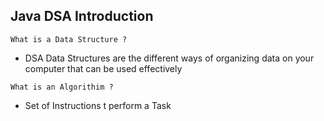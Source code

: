 ## **Java DSA Introduction**

```What is a Data Structure ?```
- DSA Data Structures are the different ways of organizing data on your computer that can be used effectively

```What is an Algorithim ?```
- Set of Instructions t perform a Task

